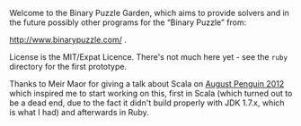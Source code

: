 Welcome to the Binary Puzzle Garden, which aims to provide solvers and in
the future possibly other programs for the “Binary Puzzle” from:

http://www.binarypuzzle.com/ .

License is the MIT/Expat Licence. There's not much here yet - see the `ruby`
directory for the first prototype.

Thanks to Meir Maor for giving a talk about Scala on
[August Penguin 2012](http://august.penguin.org.il/) which inspired me to
start working on this, first in Scala (which turned out to be a dead end, due
to the fact it didn't build properly with JDK 1.7.x, which is what I had)
and afterwards in Ruby.

